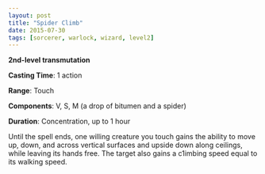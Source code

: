 ```yaml
---
layout: post
title: "Spider Climb"
date: 2015-07-30
tags: [sorcerer, warlock, wizard, level2]
---
```


**2nd-level transmutation**

**Casting Time**: 1 action

**Range**: Touch

**Components**: V, S, M (a drop of bitumen and a spider)

**Duration**: Concentration, up to 1 hour

Until the spell ends, one willing creature you touch gains the ability to move up, down, and across vertical surfaces and upside down along ceilings, while leaving its hands free. The target also gains a c1imbing speed equal to its walking speed.
